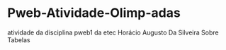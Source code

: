 # Pweb-Atividade-Olimp-adas
atividade da disciplina pweb1 da etec Horácio Augusto Da Silveira Sobre Tabelas
